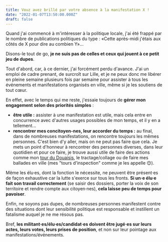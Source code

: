 ```yaml
---
title: Vouz avez brillé par votre absence à la manifestation X !
date: "2022-01-07T13:50:00.000Z"
draft: false
---
```


Quand j'ai commencé à m'intéresser à la politique locale, j'ai été frappé par le nombre de publications politiques du type : «Cette après-midi j'étais aux côtés de X pour dire au combien Y»...

Disons-le tout de go, **je ne suis pas de celles et ceux qui jouent à ce petit jeu de dupes**.

Tout d'abord, car, à ce dernier, j'ai forcément perdu d'avance. J'ai un emploi de cadre prenant, de surcroît sur Lille, et je ne peux donc me libérer en pleine semaine plusieurs fois par semaine pour assister à tous les événements et manifestations organisés en ville, même si je les soutiens de tout cœur.

En effet, avec le temps qui me reste, j'essaie toujours de **gérer mon engagement selon des priorités simples** :
- **être utile :** assister à une manifestation est utile, mais cela entre en concurrence avec d'autres usages possibles de mon temps, et il y en a tellement...
- **rencontrer mes concitoyen-nes, leur accorder du temps :** au final, dans de nombreuses manifestations, on rencontre toujours les mêmes personnes. C'est bien d'y aller, mais on ne peut pas faire que cela. Je mets un point d'honneur à rencontrer des personnes diverses, dans leur quotidien et pour ce faire, je trouve aussi utile de faire des actions comme mon [tour du Douaisis](/blog/top-depart-du-tour), le tractage/collage ou de faire mes ballades en ville (mes "tours d'inspection" comme je les appelle 😊).

Même les élu·es, dont la fonction le nécessite, ne peuvent être présent·es de façon exhaustive car la lutte s'exerce sur tous les fronts. **Si un·e élu·e fait son travail correctement** (se saisir des dossiers, porter la voix de son territoire et rendre compte aux citoyen·nes), **cela laisse peu de temps pour pavoiser**.

Enfin, ne soyons pas dupes, de nombreuses personnes manifestent contre des situations dont leur sensibilité politique est responsable et instillent un fatalisme auquel je ne me résous pas.

Bref, **les militant·es/élu·es/candidat·es doivent être jugé·es sur leurs actes, leurs votes, leurs prises de position**, et non sur leur pointage aux manifestations/événements.
